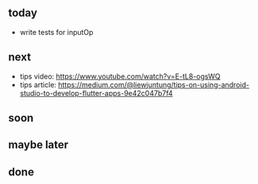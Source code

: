 ## today 

* write tests for inputOp
    


## next

- tips video: https://www.youtube.com/watch?v=E-tL8-ogsWQ
- tips article: https://medium.com/@liewjuntung/tips-on-using-android-studio-to-develop-flutter-apps-9e42c047b7f4  

## soon 


## maybe later


## done


